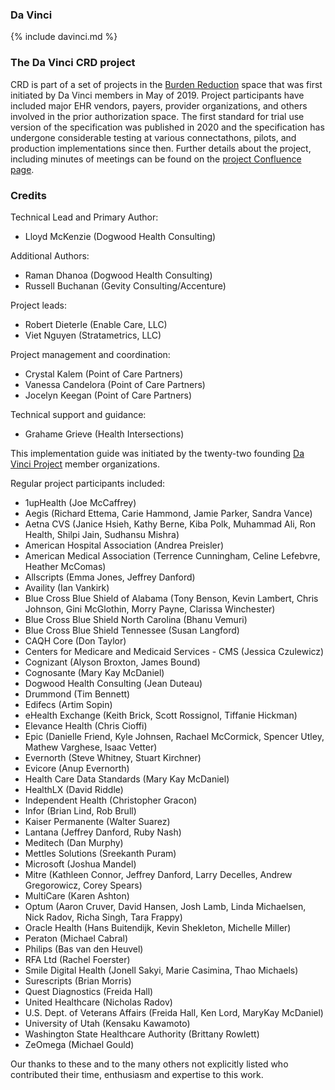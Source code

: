 ### Da Vinci
{% include davinci.md %}

### The Da Vinci CRD project
CRD is part of a set of projects in the [Burden Reduction](burden.html) space that was first initiated by Da Vinci members in May of 2019.  Project participants have included major EHR vendors, payers, provider organizations, and others involved in the prior authorization space.  The first standard for trial use version of the specification was published in 2020 and the specification has undergone considerable testing at various connectathons, pilots, and production implementations since then.  Further details about the project, including minutes of meetings can be found on the [project Confluence page](https://confluence.hl7.org/pages/viewpage.action?pageId=21857602).

### Credits
Technical Lead and Primary Author:
* Lloyd McKenzie (Dogwood Health Consulting)

Additional Authors:
* Raman Dhanoa (Dogwood Health Consulting)
* Russell Buchanan (Gevity Consulting/Accenture)

Project leads:
* Robert Dieterle (Enable Care, LLC)
* Viet Nguyen (Stratametrics, LLC)

Project management and coordination:
* Crystal Kalem (Point of Care Partners)
* Vanessa Candelora (Point of Care Partners)
* Jocelyn Keegan (Point of Care Partners)

Technical support and guidance:
* Grahame Grieve (Health Intersections)

This implementation guide was initiated by the twenty-two founding [Da Vinci Project](http://hl7.org/about/davinci) member organizations.

Regular project participants included:
* 1upHealth (Joe McCaffrey)
* Aegis (Richard Ettema, Carie Hammond, Jamie Parker, Sandra Vance)
* Aetna CVS (Janice Hsieh, Kathy Berne, Kiba Polk, Muhammad Ali, Ron Health, Shilpi Jain, Sudhansu Mishra)
* American Hospital Association (Andrea Preisler)
* American Medical Association (Terrence Cunningham, Celine Lefebvre, Heather McComas)
* Allscripts (Emma Jones, Jeffrey Danford)
* Availity (Ian Vankirk)
* Blue Cross Blue Shield of Alabama (Tony Benson, Kevin Lambert, Chris Johnson, Gini McGlothin, Morry Payne, Clarissa Winchester)
* Blue Cross Blue Shield North Carolina (Bhanu Vemuri)
* Blue Cross Blue Shield Tennessee (Susan Langford)
* CAQH Core (Don Taylor)
* Centers for Medicare and Medicaid Services - CMS (Jessica Czulewicz)
* Cognizant (Alyson Broxton, James Bound)
* Cognosante (Mary Kay McDaniel)
* Dogwood Health Consulting (Jean Duteau)
* Drummond (Tim Bennett)
* Edifecs (Artim Sopin)
* eHealth Exchange (Keith Brick, Scott Rossignol, Tiffanie Hickman)
* Elevance Health (Chris Cioffi)
* Epic (Danielle Friend, Kyle Johnsen, Rachael McCormick, Spencer Utley, Mathew Varghese, Isaac Vetter)
* Evernorth (Steve Whitney, Stuart Kirchner)
* Evicore (Anup Evernorth)
* Health Care Data Standards (Mary Kay McDaniel)
* HealthLX (David Riddle)
* Independent Health (Christopher Gracon)
* Infor (Brian Lind, Rob Brull)
* Kaiser Permanente (Walter Suarez)
* Lantana (Jeffrey Danford, Ruby Nash)
* Meditech (Dan Murphy)
* Mettles Solutions (Sreekanth Puram)
* Microsoft (Joshua Mandel)
* Mitre (Kathleen Connor, Jeffrey Danford, Larry Decelles, Andrew Gregorowicz, Corey Spears)
* MultiCare (Karen Ashton)
* Optum (Aaron Cruver, David Hansen, Josh Lamb, Linda Michaelsen, Nick Radov, Richa Singh, Tara Frappy)
* Oracle Health (Hans Buitendijk, Kevin Shekleton, Michelle Miller)
* Peraton (Michael Cabral)
* Philips (Bas van den Heuvel)
* RFA Ltd (Rachel Foerster)
* Smile Digital Health (Jonell Sakyi, Marie Casimina, Thao Michaels)
* Surescripts (Brian Morris)
* Quest Diagnostics (Freida Hall)
* United Healthcare (Nicholas Radov)
* U.S. Dept. of Veterans Affairs (Freida Hall, Ken Lord, MaryKay McDaniel)
* University of Utah (Kensaku Kawamoto)
* Washington State Healthcare Authority (Brittany Rowlett)
* ZeOmega (Michael Gould)

Our thanks to these and to the many others not explicitly listed who contributed their time, enthusiasm and expertise to this work.
